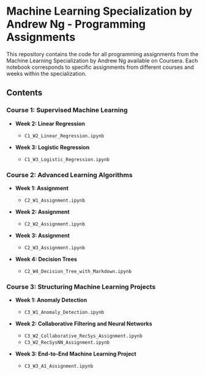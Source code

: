# Machine Learning Specialization by Andrew Ng - Programming Assignments

This repository contains the code for all programming assignments from the Machine Learning Specialization by Andrew Ng available on Coursera. Each notebook corresponds to specific assignments from different courses and weeks within the specialization.

## Contents

### Course 1: Supervised Machine Learning

- **Week 2: Linear Regression**
  - `C1_W2_Linear_Regression.ipynb`

- **Week 3: Logistic Regression**
  - `C1_W3_Logistic_Regression.ipynb`

### Course 2: Advanced Learning Algorithms

- **Week 1: Assignment**
  - `C2_W1_Assignment.ipynb`

- **Week 2: Assignment**
  - `C2_W2_Assignment.ipynb`

- **Week 3: Assignment**
  - `C2_W3_Assignment.ipynb`

- **Week 4: Decision Trees**
  - `C2_W4_Decision_Tree_with_Markdown.ipynb`

### Course 3: Structuring Machine Learning Projects

- **Week 1: Anomaly Detection**
  - `C3_W1_Anomaly_Detection.ipynb`

- **Week 2: Collaborative Filtering and Neural Networks**
  - `C3_W2_Collaborative_RecSys_Assignment.ipynb`
  - `C3_W2_RecSysNN_Assignment.ipynb`

- **Week 3: End-to-End Machine Learning Project**
  - `C3_W3_A1_Assignment.ipynb`
